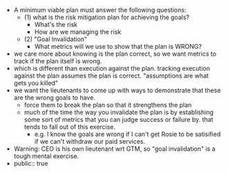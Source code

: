 - A minimum viable plan must answer the following questions:
	- (1) what is the risk mitigation plan for achieving the goals?
		- What's the risk
		- How are we managing the risk
	- (2) "Goal Invalidation"
		- What metrics will we use to show that the plan is WRONG?
- we care more about knowing is the plan correct, so we want metrics to track if the plan itself is wrong.
- which is different than execution against the plan. tracking execution against the plan assumes the plan is correct. "assumptions are what gets you killed"
- we want the lieutenants to come up with ways to demonstrate that these are the wrong goals to have.
	- force them to break the plan so that it strengthens the plan
	- much of the time the way you invalidate the plan is by establishing some sort of metrics that you can judge success or failure by. that tends to fall out of this exercise.
		- e.g. I know the goals are wrong if I can't get Rosie to be satisified if we can't withdraw our paid services.
- Warning: CEO is his own lieutenant wrt GTM, so "goal invalidation" is a tough mental exercise.
- public:: true